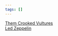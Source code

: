 ```yaml
---
tags: []
---
```

   
[Them Crooked Vultures](../Groups/Them%20Crooked%20Vultures.md)   
[Led Zeppelin](/not_created.md)
